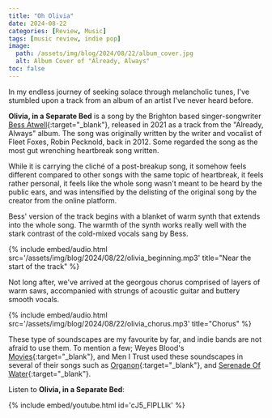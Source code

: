 ```yaml
---
title: "Oh Olivia"
date: 2024-08-22
categories: [Review, Music]
tags: [music review, indie pop]
image:
  path: /assets/img/blog/2024/08/22/album_cover.jpg
  alt: Album Cover of "Already, Always"
toc: false
---
```


In my endless journey of seeking solace through melancholic tunes, I've stumbled upon a track from an album of an artist I've never heard before.

**Olivia, in a Separate Bed** is a song by the Brighton based singer-songwriter [Bess Atwell](https://open.spotify.com/artist/6Pim5E5Lm03COsjHj2aEiK){:target="_blank"}, released in 2021 as a track from the "Already, Always" album. The song was originally written by the writer and vocalist of Fleet Foxes, Robin Pecknold, back in 2012. Some regarded the song as the most gut wrenching heartbreak song written.

While it is carrying the cliché of a post-breakup song, it somehow feels different compared to other songs with the same topic of heartbreak, it feels rather personal, it feels like the whole song wasn't meant to be heard by the public ears, and was intensified by the delisting of the original song by the creator from the online platform.

Bess' version of the track begins with a blanket of warm synth that extends into the whole song. The warmth of the synth works really well with the stark contrast of the cold-mixed vocals sang by Bess.

{% include embed/audio.html src='/assets/img/blog/2024/08/22/olivia_beginning.mp3' title="Near the start of the track" %}

Not long after, we've arrived at the georgous chorus comprised of layers of warm saws, accompanied with strungs of acoustic guitar and buttery smooth vocals.

{% include embed/audio.html src='/assets/img/blog/2024/08/22/olivia_chorus.mp3' title="Chorus" %}

These type of soundscapes are my favourite by far, and indie bands are not afraid to use them. To mention a few; Weyes Blood's [Movies](https://www.youtube.com/watch?v=RFtRq6t3jOo){:target="_blank"}, and Men I Trust used these soundscapes in several of their songs such as [Organon](https://www.youtube.com/watch?v=RItrzOEkGbc){:target="_blank"}, and [Serenade Of Water](https://www.youtube.com/watch?v=VgErI4qnYY0){:target="_blank"}.

Listen to **Olivia, in a Separate Bed**:

{% include embed/youtube.html id='cJ5_FlPLLIk' %}